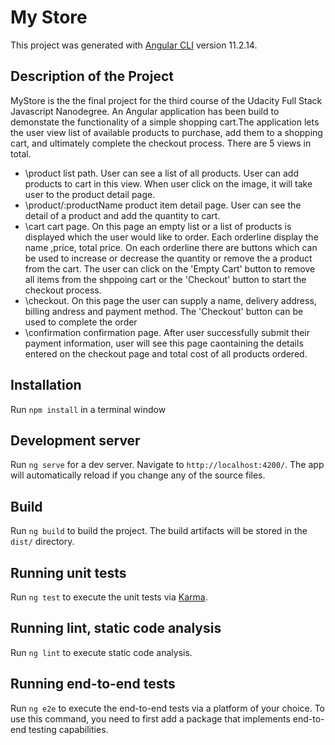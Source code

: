 # My Store

This project was generated with [Angular CLI](https://github.com/angular/angular-cli) version 11.2.14.

## Description of the Project
MyStore is the the final project for the third course of the Udacity Full Stack Javascript Nanodegree.
An Angular application has been build to demonstate the functionality of a simple shopping cart.The application lets the
user view list of available products to purchase, add them to a shopping cart, and ultimately complete the checkout process. There are 5 views in total.

- \product list path. User can see a list of all products. User can add products to cart in this view. When user click on the image, it will take user to the product detail page.
- \product/:productName product item detail page. User can see the detail of a product and add the quantity to cart.
- \cart cart page. On this page an empty list or a list of products is displayed which the user would like to order. Each orderline display the name ,price, total price. 
On each orderline there are buttons which can be used to increase or decrease the quantity or remove the a product from the cart. The user can click on the 'Empty Cart' 
button to remove all items from the shppoing cart or the 'Checkout' button to start the checkout process. 
- \checkout. On this page the user can supply a name, delivery address, billing andress and payment method. The 'Checkout' button can be used to complete the order
- \confirmation confirmation page. After user successfully submit their payment information, user will see this page caontaining the details entered on the checkout page and 
total cost of all products ordered.

## Installation
Run `npm install` in a terminal window

## Development server

Run `ng serve` for a dev server. Navigate to `http://localhost:4200/`. The app will automatically reload if you change any of the source files.

## Build

Run `ng build` to build the project. The build artifacts will be stored in the `dist/` directory.

## Running unit tests

Run `ng test` to execute the unit tests via [Karma](https://karma-runner.github.io).

## Running lint, static code analysis

Run `ng lint` to execute static code analysis.

## Running end-to-end tests

Run `ng e2e` to execute the end-to-end tests via a platform of your choice. To use this command, you need to first add a package that implements end-to-end testing capabilities.
